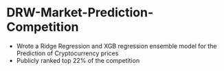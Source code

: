 # DRW-Market-Prediction-Competition

* Wrote a Ridge Regression and XGB regression ensemble model for the Prediction of Cryptocurrency prices
* Publicly ranked top 22% of the competition
